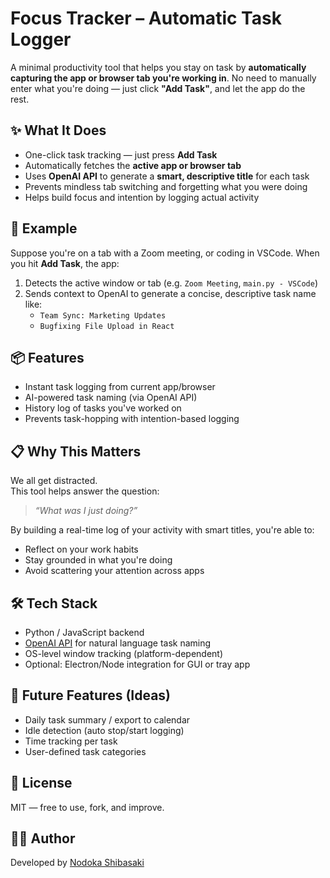 # Focus Tracker – Automatic Task Logger

A minimal productivity tool that helps you stay on task by **automatically capturing the app or browser tab you're working in**. No need to manually enter what you're doing — just click **"Add Task"**, and let the app do the rest.

## ✨ What It Does

- One-click task tracking — just press **Add Task**
- Automatically fetches the **active app or browser tab**
- Uses **OpenAI API** to generate a **smart, descriptive title** for each task
- Prevents mindless tab switching and forgetting what you were doing
- Helps build focus and intention by logging actual activity

## 🧪 Example

Suppose you're on a tab with a Zoom meeting, or coding in VSCode. When you hit **Add Task**, the app:

1. Detects the active window or tab (e.g. `Zoom Meeting`, `main.py - VSCode`)
2. Sends context to OpenAI to generate a concise, descriptive task name like:
   - `Team Sync: Marketing Updates`
   - `Bugfixing File Upload in React`

## 📦 Features

- Instant task logging from current app/browser
- AI-powered task naming (via OpenAI API)
- History log of tasks you've worked on
- Prevents task-hopping with intention-based logging

## 📋 Why This Matters

We all get distracted.  
This tool helps answer the question:  
> *“What was I just doing?”*

By building a real-time log of your activity with smart titles, you're able to:

- Reflect on your work habits
- Stay grounded in what you're doing
- Avoid scattering your attention across apps

## 🛠️ Tech Stack

- Python / JavaScript backend
- [OpenAI API](https://openai.com/api) for natural language task naming
- OS-level window tracking (platform-dependent)
- Optional: Electron/Node integration for GUI or tray app

## 🚧 Future Features (Ideas)

- Daily task summary / export to calendar
- Idle detection (auto stop/start logging)
- Time tracking per task
- User-defined task categories

## 📜 License

MIT — free to use, fork, and improve.

## 🙋‍♀️ Author

Developed by [Nodoka Shibasaki](https://github.com/nodokashibasaki3)
